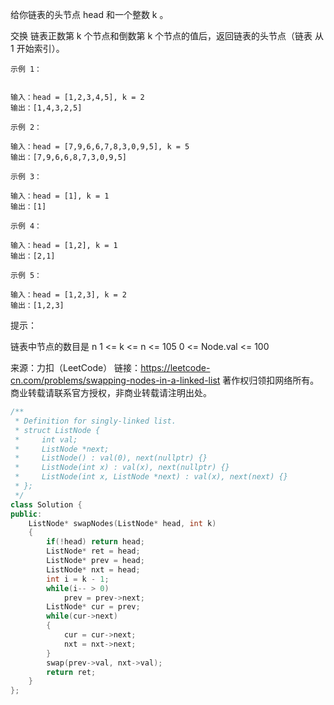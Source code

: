 

给你链表的头节点 head 和一个整数 k 。

交换 链表正数第 k 个节点和倒数第 k 个节点的值后，返回链表的头节点（链表 从 1 开始索引）。

 ```
示例 1：


输入：head = [1,2,3,4,5], k = 2
输出：[1,4,3,2,5]

示例 2：

输入：head = [7,9,6,6,7,8,3,0,9,5], k = 5
输出：[7,9,6,6,8,7,3,0,9,5]

示例 3：

输入：head = [1], k = 1
输出：[1]

示例 4：

输入：head = [1,2], k = 1
输出：[2,1]

示例 5：

输入：head = [1,2,3], k = 2
输出：[1,2,3]
 ```




提示：

链表中节点的数目是 n
1 <= k <= n <= 105
0 <= Node.val <= 100

来源：力扣（LeetCode）
链接：https://leetcode-cn.com/problems/swapping-nodes-in-a-linked-list
著作权归领扣网络所有。商业转载请联系官方授权，非商业转载请注明出处。

```cpp
/**
 * Definition for singly-linked list.
 * struct ListNode {
 *     int val;
 *     ListNode *next;
 *     ListNode() : val(0), next(nullptr) {}
 *     ListNode(int x) : val(x), next(nullptr) {}
 *     ListNode(int x, ListNode *next) : val(x), next(next) {}
 * };
 */
class Solution {
public:
    ListNode* swapNodes(ListNode* head, int k) 
    {
        if(!head) return head;
        ListNode* ret = head;
        ListNode* prev = head;
        ListNode* nxt = head;
        int i = k - 1;
        while(i-- > 0)
            prev = prev->next;
        ListNode* cur = prev;
        while(cur->next)
        {
            cur = cur->next;
            nxt = nxt->next;
        }
        swap(prev->val, nxt->val);
        return ret;
    }
};
```

